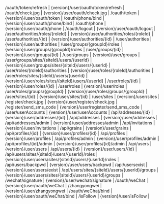 /oauth/token/refresh	|	{version}/user/oauth/token/refresh	|
/oauth/check.jpg	|	{version}/user/oauth/check.jpg	|
/oauth/token	|	{version}/user/oauth/token	|
/oauth/phone/bind	|	{version}/user/oauth/phone/bind	|
/oauth/phone	|	{version}/user/oauth/phone	|
/oauth/logout	|	{version}/user/oauth/logout	|
/user/authorities/roles/{roleId}	|	{version}/user/authorities/roles/{roleId}	|
/user/authorities/{id}	|	{version}/user/authorities/{id}	|
/user/authorities	|	{version}/user/authorities	|
/user/groups/{groupId}/roles	|	{version}/user/groups/{groupId}/roles	|
/user/groups/{id}	|	{version}/user/groups/{id}	|
/user/groups	|	{version}/user/groups	|
/user/groups/sites/{siteId}/users/{userId}	|	{version}/user/groups/sites/{siteId}/users/{userId}	|
/user/roles/{roleId}/authorities	|	{version}/user/roles/{roleId}/authorities	|
/user/roles/sites/{siteId}/users/{userId}	|	{version}/user/roles/sites/{siteId}/users/{userId}	|
/user/roles/{id}	|	{version}/user/roles/{id}	|
/user/roles	|	{version}/user/roles	|
/user/roles/groups/{groupId}	|	{version}/user/roles/groups/{groupId}	|
/user/sites/{id}	|	{version}/user/sites/{id}	|
/user/sites	|	{version}/user/sites	|
/register/check.jpg	|	{version}/user/register/check.jpg	|
/register/send_sms_code	|	{version}/user/register/send_sms_code	|
/user/userAccounts	|	{version}/user/userAccounts	|
/api/addresses/{id}	|	{version}/user/addresses/{id}	|
/api/addresses	|	{version}/user/addresses	|
/api/addresses/admin	|	{version}/user/addresses/admin	|
/api/invitations	|	{version}/user/invitations	|
/api/grains	|	{version}/user/grains	|
/api/profiles/{id}	|	{version}/user/profiles/{id}	|
/api/profiles	|	{version}/user/profiles	|
/api/profiles/admin	|	{version}/user/profiles/admin	|
/api/profiles/{id}/admin	|	{version}/user/profiles/{id}/admin	|
/api/users	|	{version}/user/users	|
/api/users/{id}	|	{version}/user/users/{id}	|
/api/users/sites/{siteId}/users/{userId}/roles	|	{version}/user/users/sites/{siteId}/users/{userId}/roles	|
/api/users/backpwd	|	{version}/user/users/backpwd	|
/api/usersexist	|	{version}/user/users/exist	|
/api/users/sites/{siteId}/users/{userId}/groups	|	{version}/user/users/sites/{siteId}/users/{userId}/groups	|
/wechat/signature	|	{version}/user/wechat/signature	|
/oauth/weChat	|	{version}/user/oauth/weChat	|
/zhangyongwei	|	{version}/user/zhangyongwei	|
/oauth/weChat/bind	|	{version}/user/oauth/weChat/bind	|
/isFollow	|	{version}/user/isFollow	|
